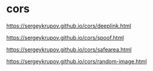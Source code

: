 # cors

https://sergeykrupov.github.io/cors/deeplink.html


https://sergeykrupov.github.io/cors/spoof.html

https://sergeykrupov.github.io/cors/safearea.html

https://sergeykrupov.github.io/cors/random-image.html